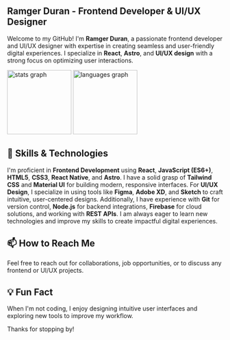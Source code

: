 ## Ramger Duran - Frontend Developer & UI/UX Designer

Welcome to my GitHub! I'm **Ramger Duran**, a passionate frontend developer and UI/UX designer with expertise in creating seamless and user-friendly digital experiences. I specialize in **React**, **Astro**, and **UI/UX design** with a strong focus on optimizing user interactions.

<div align="left">
  <img src="https://github-readme-stats.vercel.app/api?username=rarch-dev&hide_title=true&hide_rank=true&show_icons=true&include_all_commits=true&count_private=true&disable_animations=false&theme=github_dark&locale=en&hide_border=true&order=1" height="150" alt="stats graph"  />
  <img src="https://github-readme-stats.vercel.app/api/top-langs?username=rarch-dev&locale=en&hide_title=true&layout=compact&card_width=320&langs_count=5&theme=github_dark&hide_border=true&order=2" height="150" alt="languages graph"  />
</div>

## 🚀 Skills & Technologies

I'm proficient in **Frontend Development** using **React**, **JavaScript (ES6+)**, **HTML5**, **CSS3**, **React Native**, and **Astro**. I have a solid grasp of **Tailwind CSS** and **Material UI** for building modern, responsive interfaces. For **UI/UX Design**, I specialize in using tools like **Figma**, **Adobe XD**, and **Sketch** to craft intuitive, user-centered designs. Additionally, I have experience with **Git** for version control, **Node.js** for backend integrations, **Firebase** for cloud solutions, and working with **REST APIs**. I am always eager to learn new technologies and improve my skills to create impactful digital experiences.


## 📫 How to Reach Me
Feel free to reach out for collaborations, job opportunities, or to discuss any frontend or UI/UX projects.

## 💡 Fun Fact
When I'm not coding, I enjoy designing intuitive user interfaces and exploring new tools to improve my workflow.

Thanks for stopping by!
